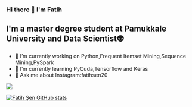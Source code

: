 ### Hi there 👋 I'm Fatih

## I'm a master degree student at Pamukkale University and Data Scientist:alien:

- 🔭 I’m currently working on Python,Frequent Itemset Mining,Sequence Mining,PySpark
- 🌱 I’m currently learning PyCuda,Tensorflow and Keras
- 💬 Ask me about Instagram:fatihsen20

<!--
**fatihsen20/fatihsen20** is a ✨ _special_ ✨ repository because its `README.md` (this file) appears on your GitHub profile.

Here are some ideas to get you started:

- 🔭 I’m currently working on ...
- 🌱 I’m currently learning ...
- 👯 I’m looking to collaborate on ...
- 🤔 I’m looking for help with ...
- 💬 Ask me about ...
- 📫 How to reach me: ...
- 😄 Pronouns: ...
- ⚡ Fun fact: ...
-->
![](https://komarev.com/ghpvc/?username=fatihsen20&color=blueviolet&label=PROFILE+VIEWS&style=plastic)

[![Fatih Şen GitHub stats](https://github-readme-stats.vercel.app/api?username=fatihsen20&show_icons=true&theme=tokyonight&count_private=true)](https://github.com/anuraghazra/github-readme-stats)
